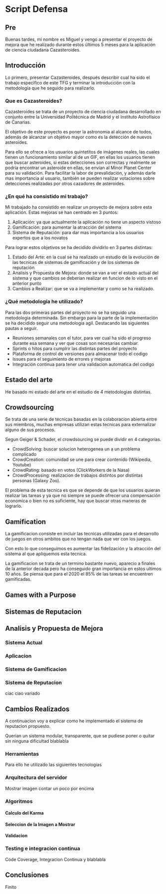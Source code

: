 # Script Defensa

## Pre

Buenas tardes, mi nombre es Miguel y vengo a presentar el proyecto de mejora que he realizado durante estos últimos 5 meses para la aplicación de ciencia ciudadana Cazasteroides.

## Introducción

Lo primero, presentar Cazasteroides, después describir cual ha sido el trabajo especifico de este TFG y terminar la introducción con la metodología que he seguido para realizarlo.

### Que es Cazasteroides?

Cazasteroides se trata de un proyecto de ciencia ciudadana desarrollado en conjunto entre la Universidad Politécnica de Madrid y el Instituto Astrofísico de Canarias.

El objetivo de este proyecto es poner la astronomia al alcance de todos, además de alcanzar un objetivo mayor como es la detección de nuevos asteroides.

Para ello se ofrece a los usuarios quintetitos de imágenes reales, las cuales tienen un funcionamiento similar al de un GIF, en ellas los usuarios tienen que buscar asteroides, si estas detecciones son correctas y realmente se podría encontrar un asteroide en ellas, se envían al Minor Planet Center para su validación. Para facilitar la labor de prevalidación, y además darle mas importancia al usuario, también se pueden realizar votaciones sobre detecciones realizadas por otros cazadores de asteroides.

### ¿En qué ha consistido mi trabajo?

Mi trabajado ha consistido en realizar un proyecto de mejora sobre esta aplicación. Estas mejoras se han centrado en 3 puntos:

1. Aplicación: ya que actualmente la aplicación no tiene un aspecto vistoso
2. Gamificación: para aumentar la atracción del sistema
3. Sistema de Reputación: para dar mas importancia a los usuarios expertos que a los novatos

Para lograr estos objetivos se ha decidido dividirlo en 3 partes distintas:

1. Estado del Arte: en la cual se ha realizado un estudio de la evolución de las tecnicas de sistemas de gamificación y de los sistemas de reputación
2. Analisis y Propuesta de Mejora: donde se van a ver el estado actual del sistema y que cambios se deberian realizar en funcion de lo visto en el anterior punto
3. Cambios a Realizar: que se va a implementar y como se ha realizado.

### ¿Qué metodología he utilizado?

Para las dos primeras partes del proyecto no se ha seguido una metodologia determinada. Sin embargo para la parte de la implementación se ha decidido seguir una metodologia agil. Destacando las siguientes pautas a seguir.

+ Reuniones semanales con el tutor, para ver cual ha sido el progreso durante esa semana y ver que cosas son necesarias cambiar.
+ Sprints o hitos para cumplrir las distintas partes del proyecto
+ Plataforma de control de versiones para almacenar todo el codigo
+ Issues para el seguimiento de errores y mejoras
+ Integración continua para tener una validacion automatica del codigo

## Estado del arte

He basado mi estado del arte en el estudio de 4 metodologias distintas.

## Crowdsourcing

Se trata de una serie de tecnicas basadas en la colaboracion abierta entre sus miembros, muchas empresas utilizan estas tecnicas para externalizar alguno de sus procesos.

Segun Geiger & Schader, el crowdsourcing se puede dividir en 4 categorias.

+ CrowdSolving: buscar solucion heterogenea un a un problema complicado
+ CrowdCreation: comunidad se une para crear contenido (Wikipedia, Youtube)
+ CrowdRating: basado en votos (ClickWorkers de la Nasa)
+ CrowdProcessing: realizacion de trabajos distintos por distintas personas (Galaxy Zoo).

El problema de esta tecnica es que se depende de que los usuarios quieran realizar las tareas y ya que no siempre se puede ofrecer una compensación economica o bien no es suficiente, hay que buscar otras maneras de lograrlo.

## Gamification

La gamificacion consiste en incluir las tecnicas utilizadas para el desarrollo de juegos en otros ambitos que no tengan nada que ver con los juegos.

Con esto lo que conseguimos es aumentar las fidelización y la atracción del sistema al que apliquemos esta tecnica.

La gamificacion se trata de un termino bastante nuevo, aparecio a finales de la anterior decada pero ha conseguido gran importancia en estos ultimos 10 años. Se piensa que para el 2020 el 85% de las tareas se encuentren gamificadas.

## Games with a Purpose

## Sistemas de Reputacion

## Analisis y Propuesta de Mejora

### Sistema Actual

### Aplicacion

### Sistema de Gamificacion

### Sistema de Reputacion

ciac ciao variado

## Cambios Realizados

A continuacion voy a explicar como he implementado el sistema de reputacion propuesto.

Querian un sistema modular, transparente, que se pudiese poner o quitar sin ninguna dificultad blablabla

### Herramientas

Para ello he utilizado las siguientes tecnologias

### Arquitectura del servidor

Mostrar imagen contar un poco por encima

### Algoritmos

#### Calculo del Karma

#### Seleccion de la Imagen a Mostrar

#### Validacion

### Testing e integracion continua

Code Coverage, Integracion Continua y blablabla

## Conclusiones

Finito